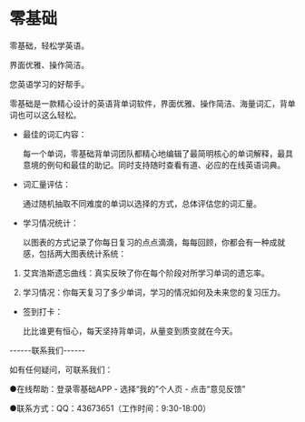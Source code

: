 # 零基础
零基础，轻松学英语。</p>
界面优雅、操作简洁。</p>
您英语学习的好帮手。</p>

零基础是一款精心设计的英语背单词软件，界面优雅、操作简洁、海量词汇，背单词也可以这么轻松。

- 最佳的词汇内容：</p>
每一个单词，零基础背单词团队都精心地编辑了最简明核心的单词解释，最具意境的例句和最佳的助记。同时支持随时查看有道、必应的在线英语词典。

- 词汇量评估：</p>
通过随机抽取不同难度的单词以选择的方式，总体评估您的词汇量。

- 学习情况统计：</p>
以图表的方式记录了你每日复习的点点滴滴，每每回顾，你都会有一种成就感，包括两大图表统计系统：</p>
1. 艾宾浩斯遗忘曲线：真实反映了你在每个阶段对所学习单词的遗忘率。</p>
2. 学习情况：你每天复习了多少单词，学习的情况如何及未来您的复习压力。

- 签到打卡：</p>
比比谁更有恒心，每天坚持背单词，从量变到质变就在今天。

------联系我们------</p>
如有任何疑问，可联系我们：</p>
●在线帮助：登录零基础APP - 选择“我的”个人页 - 点击“意见反馈”</p>
●联系方式：QQ：43673651（工作时间：9:30-18:00）
